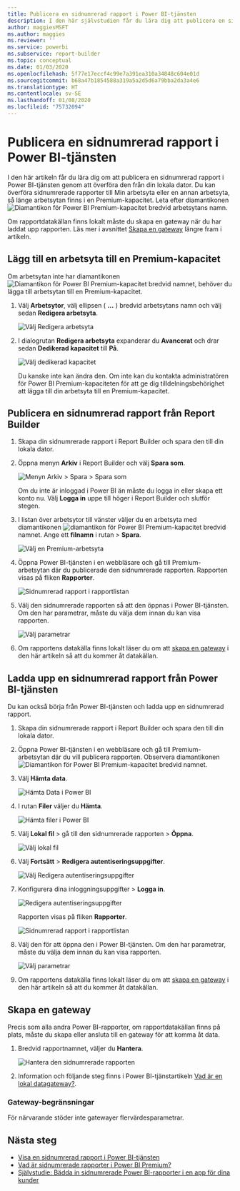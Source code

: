 ```yaml
---
title: Publicera en sidnumrerad rapport i Power BI-tjänsten
description: I den här självstudien får du lära dig att publicera en sidnumrerad rapport i Power BI-tjänsten genom att överföra den från din lokala dator.
author: maggiesMSFT
ms.author: maggies
ms.reviewer: ''
ms.service: powerbi
ms.subservice: report-builder
ms.topic: conceptual
ms.date: 01/03/2020
ms.openlocfilehash: 5f77e17eccf4c99e7a391ea310a34848c604e01d
ms.sourcegitcommit: b68a47b1854588a319a5a2d5d6a79bba2da3a4e6
ms.translationtype: HT
ms.contentlocale: sv-SE
ms.lasthandoff: 01/08/2020
ms.locfileid: "75732094"
---
```

# <a name="publish-a-paginated-report-to-the-power-bi-service"></a>Publicera en sidnumrerad rapport i Power BI-tjänsten

I den här artikeln får du lära dig om att publicera en sidnumrerad rapport i Power BI-tjänsten genom att överföra den från din lokala dator. Du kan överföra sidnumrerade rapporter till Min arbetsyta eller en annan arbetsyta, så länge arbetsytan finns i en Premium-kapacitet. Leta efter diamantikonen ![Diamantikon för Power BI Premium-kapacitet](media/paginated-reports-save-to-power-bi-service/premium-diamond.png) bredvid arbetsytans namn. 

Om rapportdatakällan finns lokalt måste du skapa en gateway när du har laddat upp rapporten. Läs mer i avsnittet [Skapa en gateway](#create-a-gateway) längre fram i artikeln.

## <a name="add-a-workspace-to-a-premium-capacity"></a>Lägg till en arbetsyta till en Premium-kapacitet

Om arbetsytan inte har diamantikonen ![Diamantikon för Power BI Premium-kapacitet](media/paginated-reports-save-to-power-bi-service/premium-diamond.png) bredvid namnet, behöver du lägga till arbetsytan till en Premium-kapacitet. 

1. Välj **Arbetsytor**, välj ellipsen ( **...** ) bredvid arbetsytans namn och välj sedan **Redigera arbetsyta**.

    ![Välj Redigera arbetsyta](media/paginated-reports-save-to-power-bi-service/power-bi-paginated-edit-workspace.png)

1. I dialogrutan **Redigera arbetsyta** expanderar du **Avancerat** och drar sedan **Dedikerad kapacitet** till **På**.

    ![Välj dedikerad kapacitet](media/paginated-reports-save-to-power-bi-service/power-bi-paginated-edit-workspace-dialog.png)

   Du kanske inte kan ändra den. Om inte kan du kontakta administratören för Power BI Premium-kapaciteten för att ge dig tilldelningsbehörighet att lägga till din arbetsyta till en Premium-kapacitet.

## <a name="from-report-builder-publish-a-paginated-report"></a>Publicera en sidnumrerad rapport från Report Builder

1. Skapa din sidnumrerade rapport i Report Builder och spara den till din lokala dator.

1. Öppna menyn **Arkiv** i Report Builder och välj **Spara som**.

    ![Menyn Arkiv > Spara > Spara som](media/paginated-reports-save-to-power-bi-service/power-bi-paginated-save-as.png)

    Om du inte är inloggad i Power BI än måste du logga in eller skapa ett konto nu. Välj **Logga in** uppe till höger i Report Builder och slutför stegen.

2. I listan över arbetsytor till vänster väljer du en arbetsyta med diamantikonen ![diamantikon för Power BI Premium-kapacitet](media/paginated-reports-save-to-power-bi-service/premium-diamond.png) bredvid namnet. Ange ett **filnamn** i rutan > **Spara**. 

    ![Välj en Premium-arbetsyta](media/paginated-reports-save-to-power-bi-service/power-bi-paginated-select-workspace.png)

4. Öppna Power BI-tjänsten i en webbläsare och gå till Premium-arbetsytan där du publicerade den sidnumrerade rapporten. Rapporten visas på fliken **Rapporter**.

    ![Sidnumrerad rapport i rapportlistan](media/paginated-reports-save-to-power-bi-service/power-bi-paginated-wwi-report.png)

5. Välj den sidnumrerade rapporten så att den öppnas i Power BI-tjänsten. Om den har parametrar, måste du välja dem innan du kan visa rapporten.

    ![Välj parametrar](media/paginated-reports-save-to-power-bi-service/power-bi-paginated-select-parameters.png)

6. Om rapportens datakälla finns lokalt läser du om att [skapa en gateway](#create-a-gateway) i den här artikeln så att du kommer åt datakällan.

## <a name="from-the-power-bi-service-upload-a-paginated-report"></a>Ladda upp en sidnumrerad rapport från Power BI-tjänsten

Du kan också börja från Power BI-tjänsten och ladda upp en sidnumrerad rapport.

1. Skapa din sidnumrerade rapport i Report Builder och spara den till din lokala dator.

1. Öppna Power BI-tjänsten i en webbläsare och gå till Premium-arbetsytan där du vill publicera rapporten. Observera diamantikonen ![Diamantikon för Power BI Premium-kapacitet](media/paginated-reports-save-to-power-bi-service/premium-diamond.png) bredvid namnet. 

1. Välj **Hämta data**.

    ![Hämta Data i Power BI](media/paginated-reports-save-to-power-bi-service/power-bi-paginated-get-data.png)

1. I rutan **Filer** väljer du **Hämta**.

    ![Hämta filer i Power BI](media/paginated-reports-save-to-power-bi-service/power-bi-paginated-files-get.png)

1. Välj **Lokal fil** > gå till den sidnumrerade rapporten > **Öppna**.

    ![Välj lokal fil](media/paginated-reports-save-to-power-bi-service/power-bi-paginated-local-file.png)

1. Välj **Fortsätt** > **Redigera autentiseringsuppgifter**.

    ![Välj Redigera autentiseringsuppgifter](media/paginated-reports-save-to-power-bi-service/power-bi-paginated-select-edit-credentials.png)

1. Konfigurera dina inloggningsuppgifter > **Logga in**.

    ![Redigera autentiseringsuppgifter](media/paginated-reports-save-to-power-bi-service/power-bi-paginated-credentials.png)

   Rapporten visas på fliken **Rapporter**.

    ![Sidnumrerad rapport i rapportlistan](media/paginated-reports-save-to-power-bi-service/power-bi-paginated-wwi-report.png)

1. Välj den för att öppna den i Power BI-tjänsten. Om den har parametrar, måste du välja dem innan du kan visa rapporten.
 
    ![Välj parametrar](media/paginated-reports-save-to-power-bi-service/power-bi-paginated-select-parameters.png)

6. Om rapportens datakälla finns lokalt läser du om att [skapa en gateway](#create-a-gateway) i den här artikeln så att du kommer åt datakällan.

## <a name="create-a-gateway"></a>Skapa en gateway

Precis som alla andra Power BI-rapporter, om rapportdatakällan finns på plats, måste du skapa eller ansluta till en gateway för att komma åt data.

1. Bredvid rapportnamnet, väljer du **Hantera**.

   ![Hantera den sidnumrerade rapporten](media/paginated-reports-save-to-power-bi-service/power-bi-paginated-manage.png)

1. Information och följande steg finns i Power BI-tjänstartikeln [Vad är en lokal datagateway?](service-gateway-onprem.md).

### <a name="gateway-limitations"></a>Gateway-begränsningar

För närvarande stöder inte gatewayer flervärdesparametrar.


## <a name="next-steps"></a>Nästa steg

- [Visa en sidnumrerad rapport i Power BI-tjänsten](consumer/paginated-reports-view-power-bi-service.md)
- [Vad är sidnumrerade rapporter i Power BI Premium?](paginated-reports-report-builder-power-bi.md)
- [Självstudie: Bädda in sidnumrerade Power BI-rapporter i en app för dina kunder](developer/embed-paginated-reports-customers.md)

